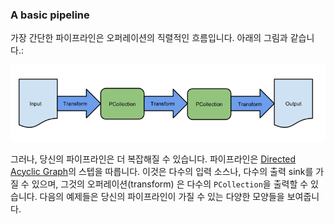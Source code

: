 ### A basic pipeline

가장 간단한 파이프라인은 오퍼레이션의 직렬적인 흐름입니다. 아래의 그림과 같습니다.:

![Figure 1:A linear pipeline](./design-your-pipeline-linear.png)

그러나, 당신의 파이프라인은 더 복잡해질 수 있습니다. 파이프라인은 [Directed Acyclic Graph](https://en.wikipedia.org/wiki/Directed_acyclic_graph)의 스텝을 따릅니다. 이것은 다수의 입력 소스나, 다수의 출력 sink를 가질 수 있으며, 그것의 오퍼레이션(transform) 은 다수의 `PCollection`을 출력할 수 있습니다. 다음의 예제들은 당신의 파이프라인이 가질 수 있는 다양한 모양들을 보여줍니다.
